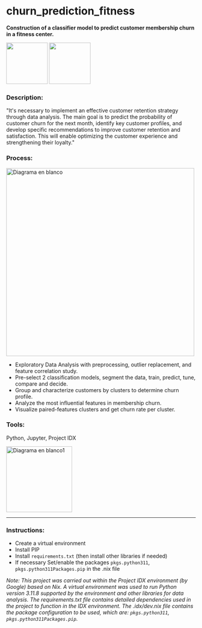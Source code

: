 # churn_prediction_fitness
__Construction of a classifier model to predict customer membership churn in a fitness center.__ 

<img src="https://github.com/ScinDBad/churn_prediction_fitness/assets/153782475/7caf728e-f741-44a1-8ebe-e64a2866195d" width="110">
<img src="https://github.com/ScinDBad/churn_prediction_fitness/assets/153782475/552fc61c-9568-43fa-aa99-7be2d8667555" width="110">

### Description:

"It's necessary to implement an effective customer retention strategy through data analysis. 
The main goal is to predict the probability of customer churn for the next month, identify key customer profiles, and develop specific recommendations to improve customer retention and satisfaction. 
This will enable optimizing the customer experience and strengthening their loyalty."

### Process: 
<img src="https://github.com/ScinDBad/churn_prediction_fitness/assets/153782475/d173b8ce-3555-4be8-9f52-02e97e16a9ff" alt="Diagrama en blanco" width="500">

- Exploratory Data Analysis with preprocessing, outlier replacement, and feature correlation study.<br>
- Pre-select 2 classification models, segment the data, train, predict, tune, compare and decide.<br>
- Group and characterize customers by clusters to determine churn profile.<br>
- Analyze the most influential features in membership churn.<br>
- Visualize paired-features clusters and get churn rate per cluster.<br>

### Tools:<br>
Python, Jupyter, Project IDX

<img src="https://github.com/ScinDBad/churn_prediction_fitness/assets/153782475/f376ec1b-cf70-452a-b540-9b46284fd05b" alt="Diagrama en blanco1" width="175">

___
### Instructions:
- Create a virtual environment
- Install PIP 
- Install `requirements.txt` (then install other libraries if needed)
- If necessary Set/enable the packages `pkgs.python311`, `pkgs.python311Packages.pip` in the .nix file

_*Note:* This project was carried out within the Project IDX environment (by Google) based on Nix.
A virtual environment was used to run Python version 3.11.8 supported by the environment and other libraries for data analysis.
The requirements.txt file contains detailed dependencies used in the project to function in the IDX environment.
The .idx/dev.nix file contains the package configuration to be used, which are: `pkgs.python311`, `pkgs.python311Packages.pip`._


